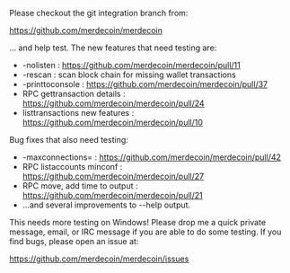 Please checkout the git integration branch from:

https://github.com/merdecoin/merdecoin

... and help test.  The new features that need testing are:

* -nolisten : https://github.com/merdecoin/merdecoin/pull/11
* -rescan : scan block chain for missing wallet transactions
* -printtoconsole : https://github.com/merdecoin/merdecoin/pull/37
* RPC gettransaction details : https://github.com/merdecoin/merdecoin/pull/24
* listtransactions new features : https://github.com/merdecoin/merdecoin/pull/10

Bug fixes that also need testing:

* -maxconnections= : https://github.com/merdecoin/merdecoin/pull/42
* RPC listaccounts minconf : https://github.com/merdecoin/merdecoin/pull/27
* RPC move, add time to output : https://github.com/merdecoin/merdecoin/pull/21
* ...and several improvements to --help output.

This needs more testing on Windows!  Please drop me a quick private message, email, or IRC message if you are able to do some testing.  If you find bugs, please open an issue at:

https://github.com/merdecoin/merdecoin/issues
